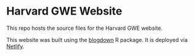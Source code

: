 # Harvard GWE Website

This repo hosts the source files for the Harvard GWE website. 

This website was built using the [blogdown](https://github.com/rstudio/blogdown) R package. It is deployed via [Netlify](https://www.netlify.com/).